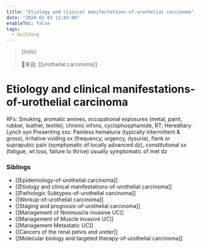 ```yaml
---
title: "Etiology and clinical manifestations-of-urothelial carcinoma"
date: "2024-01-03 11:03:00"
enableToc: false
tags:
  - building
---
```

> [!info]
>
> 🌱來自: [[urothelial carcinoma]]
# Etiology and clinical manifestations-of-urothelial carcinoma
RFs: Smoking, aromatic amines, occupational exposures (metal, paint, rubber, leather, textile), chronic infxns, cyclophosphamide, RT; Hereditary: Lynch syn
Presenting sxs: Painless hematuria (typically intermittent & gross), irritative voiding sx (frequency, urgency, dysuria), flank or suprapubic pain (symptomatic of locally advanced dz), constitutional sx (fatigue, wt loss, failure to thrive) usually symptomatic of met dz
### Siblings
- [[Epidemiology-of-urothelial carcinoma]]
- [[Etiology and clinical manifestations-of-urothelial carcinoma]]
- [[Pathologic Subtypes-of-urothelial carcinoma]]
- [[Workup-of-urothelial carcinoma]]
- [[Staging and prognosis-of-urothelial carcinoma]]
- [[Management of Nonmuscle invasive UC]]
- [[Management of Muscle invasive UC]]
- [[Management Metastatic UC]]
- [[Cancers of the renal pelvis and ureter]]
- [[Molecular biology and targeted therapy-of-urothelial carcinoma]]

